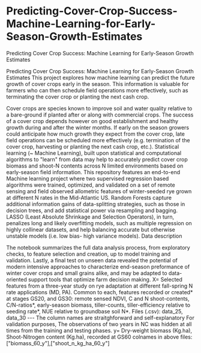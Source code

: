 # Predicting-Cover-Crop-Success-Machine-Learning-for-Early-Season-Growth-Estimates
Predicting Cover Crop Success: Machine Learning for Early-Season Growth Estimates

Predicting Cover Crop Success: Machine Learning for Early-Season Growth Estimates
This project explores how machine learning can predict the future growth of cover crops early in the season. This information is valuable for farmers who can then schedule field operations more effectively, such as terminating the cover crop or planting the next cash crop.

Cover crops are species known to improve soil and water quality relative to a bare-ground if planted after or along with commercial crops. The success of a cover crop depends however on good establishment and healthy growth during and after the winter months. If early on the season growers could anticipate how much growth they expect from the cover crop, late field operations can be scheduled more effectively (e.g. termination of the cover crop, harvesting or planting the next cash crop, etc.). Statistical learning (~ Machine Learning), built upon statistical and computational algorithms to "learn" from data may help to accurately predict cover crop biomass and shoot-N contents across N limited environments based on early-season field information.
This repository features an end-to-end Machine learning project where two supervised regression based algorithms were trained, optimized, and validated on a set of remote sensing and field observed allometric features of winter-seeded rye grown at different N rates in the Mid-Atlantic US. Random Forests capture additional information gains of data-splitting strategies, such as those in decision trees, and add statistical power via resampling and bagging. LASSO (Least Absolute Shrinkage and Selection Operators), in turn, penalizes long and likely overfitting models, such as multiple regression on highly collinear datasets, and help balancing accurate but otherwise unstable models (i.e. low bias- high variance models).
Data description

The notebook summarizes the full data analysis process, from exploratory checks, to feature selection and creation, up to model training and validation. Lastly, a final test on unseen data revealed the potential of modern intensive approaches to characterize end-season preformance of winter cover crops and small grains alike, and may be adapted to data-oriented support tools that optimize farm decision making.
X= Selected features from a three-year study on rye adaptation at different fall-spring N rate applications (MD, PA). Common to each, features recorded or created* at stages GS20, and GS30: remote sensed NDVI, C and N shoot-contents, C/N-ratios*, early-season biomass, tiller-counts, tiller-efficiency relative to seeding rate*, NUE relative to groundbase soil N*. Files (.csv): data_25, data_30 --- The column names are straitghforward and self-explanatory
For validation purposes, The observations of two years in NC was hidden at all times from the training and testing phases.
y= Dry-weight biomass (Kg.ha), Shoot-Nitrogen content (Kg.ha), recorded at GS60 colnames in above files: ["biomass_60_y"],["shoot_n_kg_ha_60_y"]
